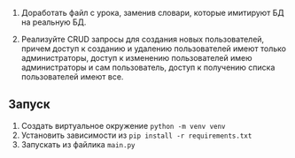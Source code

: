 1. Доработать файл с урока, заменив словари, которые имитируют БД на реальную БД.

2. Реализуйте CRUD запросы для создания новых пользователей, причем доступ к созданию и удалению пользователей имеют только администраторы, доступ к изменению пользователей имею администраторы и сам пользователь, доступ к получению списка пользователей имеют все.

## Запуск
1. Создать виртуальное окружение `python -m venv venv`
2. Установить зависимости из `pip install -r requirements.txt`
3. Запускать из файлика `main.py`
